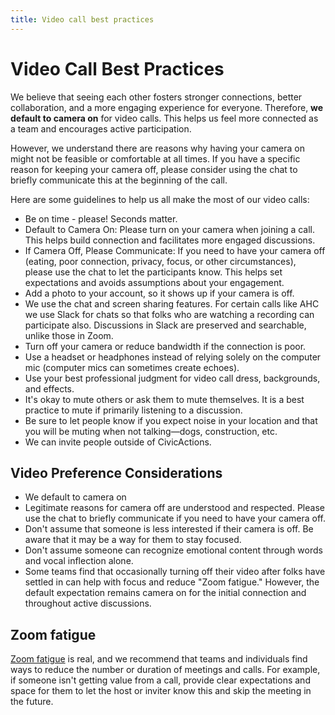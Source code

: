 ```yaml
---
title: Video call best practices
---
```


# Video Call Best Practices

We believe that seeing each other fosters stronger connections, better collaboration, and a more engaging experience for everyone. Therefore, **we default to camera on** for video calls. This helps us feel more connected as a team and encourages active participation.

However, we understand there are reasons why having your camera on might not be feasible or comfortable at all times. If you have a specific reason for keeping your camera off, please consider using the chat to briefly communicate this at the beginning of the call.

Here are some guidelines to help us all make the most of our video calls:

- Be on time - please! Seconds matter.
- Default to Camera On: Please turn on your camera when joining a call. This helps build connection and facilitates more engaged discussions.
- If Camera Off, Please Communicate: If you need to have your camera off (eating, poor connection, privacy, focus, or other circumstances), please use the chat to let the participants know. This helps set expectations and avoids assumptions about your engagement.
- Add a photo to your account, so it shows up if your camera is off.
- We use the chat and screen sharing features. For certain calls like AHC we use Slack for chats so that folks who are watching a recording can participate also. Discussions in Slack are preserved and searchable, unlike those in Zoom.
- Turn off your camera or reduce bandwidth if the connection is poor.
- Use a headset or headphones instead of relying solely on the computer mic (computer mics can sometimes create echoes).
- Use your best professional judgment for video call dress, backgrounds, and effects.
- It's okay to mute others or ask them to mute themselves. It is a best practice to mute if primarily listening to a discussion.
- Be sure to let people know if you expect noise in your location and that you will be muting when not talking—dogs, construction, etc.
- We can invite people outside of CivicActions.

## Video Preference Considerations

- We default to camera on
- Legitimate reasons for camera off are understood and respected. Please use the chat to briefly communicate if you need to have your camera off.
- Don't assume that someone is less interested if their camera is off. Be aware that it may be a way for them to stay focused.
- Don't assume someone can recognize emotional content through words and vocal inflection alone.
- Some teams find that occasionally turning off their video after folks have settled in can help with focus and reduce "Zoom fatigue." However, the default expectation remains camera on for the initial connection and throughout active discussions.

## Zoom fatigue

[Zoom fatigue](https://en.wikipedia.org/wiki/Zoom_fatigue) is real, and we recommend that teams and individuals find ways to reduce the number or duration of meetings and calls. For example, if someone isn't getting value from a call, provide clear expectations and space for them to let the host or inviter know this and skip the meeting in the future.
